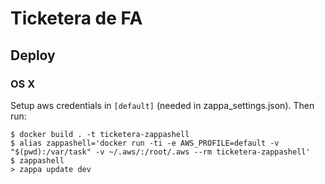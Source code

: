 # Ticketera de FA

## Deploy

### OS X

Setup aws credentials in `[default]` (needed in zappa_settings.json). Then run:

```
$ docker build . -t ticketera-zappashell
$ alias zappashell='docker run -ti -e AWS_PROFILE=default -v "$(pwd):/var/task" -v ~/.aws/:/root/.aws --rm ticketera-zappashell'
$ zappashell
> zappa update dev
```
